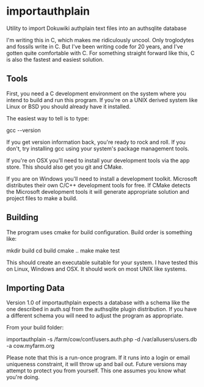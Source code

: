 # importauthplain

Utility to import Dokuwiki authplain text files into an authsqlite database

I'm writing this in C, which makes me ridiculously uncool.  Only troglodytes
and fossils write in C.  But I've been writing code for 20 years, and I've
gotten quite comfortable with C.  For something straight forward like this,
C is also the fastest and easiest solution.

## Tools

First, you need a C development environment on the system where you intend
to build and run this program.  If you're on a UNIX derived system like
Linux or BSD you should already have it installed.

The easiest way to tell is to type:

  gcc --version

If you get version information back, you're ready to rock and roll.  If you
don't, try installing gcc using your system's package management tools.

If you're on OSX you'll need to install your development tools via the app
store.  This should also get you git and CMake.

If you are on Windows you'll need to install a development toolkit.
Microsoft distributes their own C/C++ development tools for free.  If CMake
detects the Microsoft development tools it will generate appropriate
solution and project files to make a build.

## Building

The program uses cmake for build configuration.  Build order is something
like:

  mkdir build
  cd build
  cmake ..
  make
  make test

This should create an executable suitable for your system.  I have tested
this on Linux, Windows and OSX.  It should work on most UNIX like systems.

## Importing Data

Version 1.0 of importauthplain expects a database with a schema like the one
described in auth.sql from the authsqlite plugin distribution.  If you have
a different schema you will need to adjust the program as appropriate.

From your build folder:

  importauthplain -s /farm/cow/conf/users.auth.php
	-d /var/allusers/users.db -a cow.myfarm.org


Please note that this is a run-once program.  If it runs into a login or
email uniqueness constraint, it will throw up and bail out.  Future versions
may attempt to protect you from yourself.  This one assumes you know what
you're doing.
